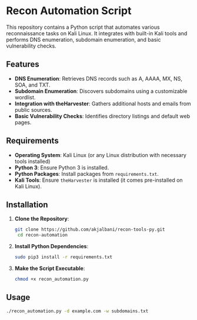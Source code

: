 # Recon Automation Script

This repository contains a Python script that automates various reconnaissance tasks on Kali Linux. It integrates with built-in Kali tools and performs DNS enumeration, subdomain enumeration, and basic vulnerability checks.

## Features

- **DNS Enumeration**: Retrieves DNS records such as A, AAAA, MX, NS, SOA, and TXT.
- **Subdomain Enumeration**: Discovers subdomains using a customizable wordlist.
- **Integration with theHarvester**: Gathers additional hosts and emails from public sources.
- **Basic Vulnerability Checks**: Identifies directory listings and default web pages.

## Requirements

- **Operating System**: Kali Linux (or any Linux distribution with necessary tools installed)
- **Python 3**: Ensure Python 3 is installed.
- **Python Packages**: Install packages from `requirements.txt`.
- **Kali Tools**: Ensure `theHarvester` is installed (it comes pre-installed on Kali Linux).

## Installation

1. **Clone the Repository**:

    ```bash
    git clone https://github.com/akjalbani/recon-tools-py.git
     cd recon-automation
    ```

2. **Install Python Dependencies**:

    ```bash
    sudo pip3 install -r requirements.txt
    ```

3. **Make the Script Executable**:

    ```bash
    chmod +x recon_automation.py
    ```

## Usage

```bash
./recon_automation.py -d example.com -w subdomains.txt



